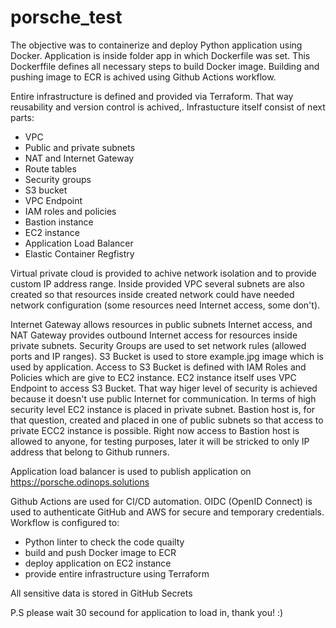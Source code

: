 # porsche_test
The objective was to containerize and deploy Python application using Docker. Application is inside folder app in which Dockerfile was set. This Dockerffile defines all necessary steps to build Docker image. Building and pushing image to ECR is achived using Github Actions workflow.

Entire infrastructure is defined and provided via Terraform. That way reusability and version control is achived,. 
Infrastucture itself consist of next parts:
- VPC 
- Public and private subnets
- NAT and Internet Gateway
- Route tables
- Security groups
- S3 bucket
- VPC Endpoint
- IAM roles and policies
- Bastion instance
- EC2 instance
- Application Load Balancer
- Elastic Container Regfistry

Virtual private cloud is provided to achive network isolation and to provide custom IP address range. 
Inside provided VPC several subnets are also created so that resources inside created network could have needed network configuration (some resources need Internet access, some don't).

Internet Gateway allows resources in public subnets Internet access, and NAT Gateway provides outbound Internet access for resources inside private subnets.
Security Groups are used to set network rules (allowed ports and IP ranges).
S3 Bucket is used to store example.jpg image which is used by application.
Access to S3 Bucket is defined with IAM Roles and Policies which are give to EC2 instance. EC2 instance itself uses VPC Endpoint to access S3 Bucket. That way higer level of security is achieved because it doesn't use public Internet for communication. In terms of high security level EC2 instance is placed in private subnet. 
Bastion host is, for that question, created and placed in one of public subnets so that access to private ECC2 instance is possible. 
Right now access to Bastion host is allowed to anyone, for testing purposes, later it will be stricked to only IP address that belong to Github runners.

Application load balancer is used to publish application on https://porsche.odinops.solutions

Github Actions are used for CI/CD automation. OIDC (OpenID Connect) is used to authenticate GitHub and AWS for secure and temporary credentials.
Workflow is configured to:
- Python linter to check the code quailty
- build and push Docker image to ECR
- deploy application on EC2 instance
- provide entire infrastructure using Terraform

All sensitive data is stored in GitHub Secrets

P.S please wait 30 secound for application to load in, thank you! :)